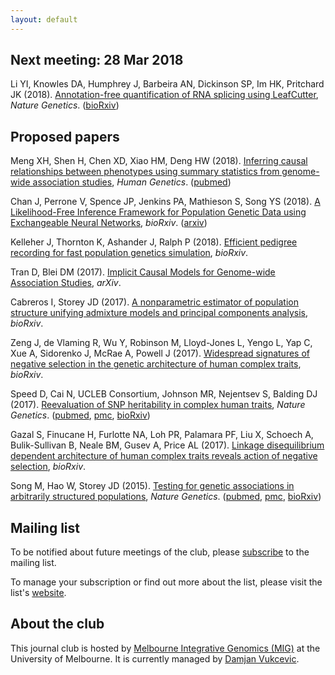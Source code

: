 ```yaml
---
layout: default
---
```



## Next meeting: 28 Mar 2018

Li YI, Knowles DA, Humphrey J, Barbeira AN, Dickinson SP, Im HK, Pritchard JK
(2018).  [Annotation-free quantification of RNA splicing using
LeafCutter](https://dx.doi.org/10.1038/s41588-017-0004-9), *Nature Genetics*.
([bioRxiv](https://doi.org/10.1101/044107))


## Proposed papers

Meng XH, Shen H, Chen XD, Xiao HM, Deng HW (2018).  [Inferring causal
relationships between phenotypes using summary statistics from genome-wide
association studies](https://doi.org/10.1007/s00439-018-1876-1), *Human
Genetics*.  ([pubmed](https://www.ncbi.nlm.nih.gov/pubmed/29460149))

Chan J, Perrone V, Spence JP, Jenkins PA, Mathieson S, Song YS (2018).  [A
Likelihood-Free Inference Framework for Population Genetic Data using
Exchangeable Neural Networks](https://doi.org/10.1101/267211 ), *bioRxiv*.
([arxiv](https://arxiv.org/abs/1802.06153))

Kelleher J, Thornton K, Ashander J, Ralph P (2018).  [Efficient pedigree
recording for fast population genetics
simulation](https://doi.org/10.1101/248500), *bioRxiv*.

Tran D, Blei DM (2017).  [Implicit Causal Models for Genome-wide Association
Studies](https://arxiv.org/abs/1710.10742), *arXiv*.

Cabreros I, Storey JD (2017).  [A nonparametric estimator of population
structure unifying admixture models and principal components
analysis](https://doi.org/10.1101/240812), *bioRxiv*.

Zeng J, de Vlaming R, Wu Y, Robinson M, Lloyd-Jones L, Yengo L, Yap C, Xue A,
Sidorenko J, McRae A, Powell J (2017).  [Widespread signatures of negative
selection in the genetic architecture of human complex
traits](https://doi.org/10.1101/145755), *bioRxiv*.

Speed D, Cai N, UCLEB Consortium, Johnson MR, Nejentsev S, Balding DJ (2017).
[Reevaluation of SNP heritability in complex human
traits](https://doi.org/10.1038/ng.3865), *Nature Genetics*.
([pubmed](https://www.ncbi.nlm.nih.gov/pubmed/28530675),
[pmc](https://www.ncbi.nlm.nih.gov/pmc/articles/PMC5493198/),
[bioRxiv](https://doi.org/10.1101/074310))

Gazal S, Finucane H, Furlotte NA, Loh PR, Palamara PF, Liu X, Schoech A,
Bulik-Sullivan B, Neale BM, Gusev A, Price AL (2017).  [Linkage disequilibrium
dependent architecture of human complex traits reveals action of negative
selection](https://doi.org/10.1101/082024), *bioRxiv*.

Song M, Hao W, Storey JD (2015).  [Testing for genetic associations in
arbitrarily structured populations](https://doi.org/10.1038/ng.3244), *Nature
Genetics*.  ([pubmed](https://www.ncbi.nlm.nih.gov/pubmed/25822090),
[pmc](https://www.ncbi.nlm.nih.gov/pmc/articles/PMC4464830/),
[bioRxiv](https://doi.org/10.1101/012682))


## Mailing list

To be notified about future meetings of the club, please
[subscribe](https://lists.unimelb.edu.au/subscribe/statgen) to the mailing
list.

To manage your subscription or find out more about the list, please visit the
list's [website](https://lists.unimelb.edu.au/info/statgen).


## About the club

This journal club is hosted by [Melbourne Integrative Genomics
(MIG)](http://research.unimelb.edu.au/integrative-genomics) at the University
of Melbourne.  It is currently managed by [Damjan
Vukcevic](http://research.unimelb.edu.au/integrative-genomics/research/statistical-genetics-vukcevic).
